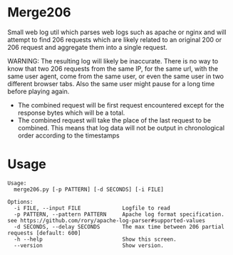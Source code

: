 Merge206
========

Small web log util which parses web logs such as apache or nginx and will attempt
to find 206 requests which are likely related to an original 200 or 206 request
and aggregate them into a single request.

WARNING: The resulting log will likely be inaccurate. There is no way to know
that two 206 requests from the same IP, for the same url, with the same user agent,
come from the same user, or even the same user in two different browser tabs.
Also the same user might pause for a long time before playing again.


- The combined request will be first request encountered except for the response
  bytes which will be a total.
- The combined request will take the place of the last request to be combined.
  This means that log data will not be output in chronological order according
  to the timestamps

Usage
=====

```
Usage:
  merge206.py [-p PATTERN] [-d SECONDS] [-i FILE]

Options:
  -i FILE, --input FILE             Logfile to read
  -p PATTERN, --pattern PATTERN     Apache log format specification. see https://github.com/rory/apache-log-parser#supported-values
  -d SECONDS, --delay SECONDS       The max time between 206 partial requests [default: 600]
  -h --help                         Show this screen.
  --version                         Show version.

```